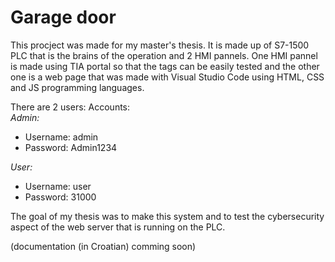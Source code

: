 # Garage door
This procject was made for my master's thesis. It is made up of S7-1500 PLC that is the brains of the operation and 2 HMI pannels. 
One HMI pannel is made using TIA portal so that the tags can be easily tested and the other one is a web page that was made with Visual Studio Code using HTML, CSS and JS programming languages.

There are 2 users:
Accounts:</br>
_Admin:_
- Username: admin
- Password: Admin1234

_User:_
- Username: user
- Password: 31000


The goal of my thesis was to make this system and to test the cybersecurity aspect of the web server that is running on the PLC. 

(documentation (in Croatian) comming soon)
